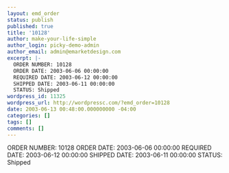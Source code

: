 ```yaml
---
layout: emd_order
status: publish
published: true
title: '10128'
author: make-your-life-simple
author_login: picky-demo-admin
author_email: admin@emarketdesign.com
excerpt: |-
  ORDER NUMBER: 10128
  ORDER DATE: 2003-06-06 00:00:00
  REQUIRED DATE: 2003-06-12 00:00:00
  SHIPPED DATE: 2003-06-11 00:00:00
  STATUS: Shipped
wordpress_id: 11325
wordpress_url: http://wordpressc.com/?emd_order=10128
date: 2003-06-13 00:48:00.000000000 -04:00
categories: []
tags: []
comments: []
---
```

ORDER NUMBER: 10128
ORDER DATE: 2003-06-06 00:00:00
REQUIRED DATE: 2003-06-12 00:00:00
SHIPPED DATE: 2003-06-11 00:00:00
STATUS: Shipped
